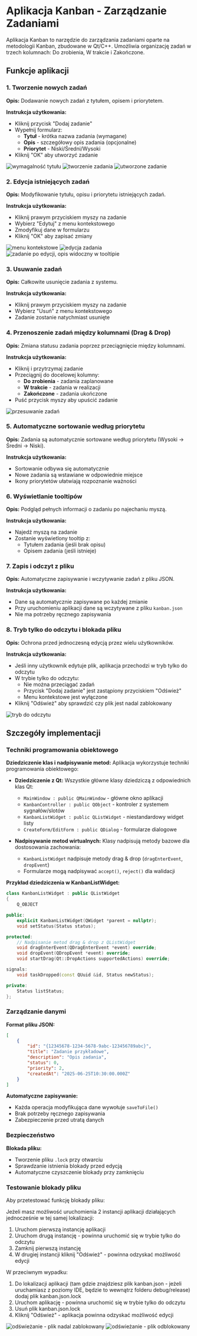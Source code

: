 # Aplikacja Kanban - Zarządzanie Zadaniami

Aplikacja Kanban to narzędzie do zarządzania zadaniami oparte na metodologii Kanban, zbudowane w Qt/C++. Umożliwia organizację zadań w trzech kolumnach: Do zrobienia, W trakcie i Zakończone.

## Funkcje aplikacji

### 1. Tworzenie nowych zadań

**Opis:** Dodawanie nowych zadań z tytułem, opisem i priorytetem.

**Instrukcja użytkowania:**

- Kliknij przycisk "Dodaj zadanie"
- Wypełnij formularz:
  - **Tytuł** - krótka nazwa zadania (wymagane)
  - **Opis** - szczegółowy opis zadania (opcjonalne)
  - **Priorytet** - Niski/Średni/Wysoki
- Kliknij "OK" aby utworzyć zadanie

![wymagalność tytułu](./img/title_required.png)
![tworzenie zadania](./img/create.png)
![utworzone zadanie](./img/created.png)

### 2. Edycja istniejących zadań

**Opis:** Modyfikowanie tytułu, opisu i priorytetu istniejących zadań.

**Instrukcja użytkowania:**

- Kliknij prawym przyciskiem myszy na zadanie
- Wybierz "Edytuj" z menu kontekstowego
- Zmodyfikuj dane w formularzu
- Kliknij "OK" aby zapisać zmiany

![menu kontekstowe](./img/context_menu.png)
![edycja zadania](./img/edit.png)
![zadanie po edycji, opis widoczny w tooltipie](./img/edited_and_tooltip.png)

### 3. Usuwanie zadań

**Opis:** Całkowite usunięcie zadania z systemu.

**Instrukcja użytkowania:**

- Kliknij prawym przyciskiem myszy na zadanie
- Wybierz "Usuń" z menu kontekstowego
- Zadanie zostanie natychmiast usunięte

### 4. Przenoszenie zadań między kolumnami (Drag & Drop)

**Opis:** Zmiana statusu zadania poprzez przeciągnięcie między kolumnami.

**Instrukcja użytkowania:**

- Kliknij i przytrzymaj zadanie
- Przeciągnij do docelowej kolumny:
  - **Do zrobienia** - zadania zaplanowane
  - **W trakcie** - zadania w realizacji
  - **Zakończone** - zadania ukończone
- Puść przycisk myszy aby upuścić zadanie

![przesuwanie zadań](./img/moving.png)

### 5. Automatyczne sortowanie według priorytetu

**Opis:** Zadania są automatycznie sortowane według priorytetu (Wysoki → Średni → Niski).

**Instrukcja użytkowania:**

- Sortowanie odbywa się automatycznie
- Nowe zadania są wstawiane w odpowiednie miejsce
- Ikony priorytetów ułatwiają rozpoznanie ważności

### 6. Wyświetlanie tooltipów

**Opis:** Podgląd pełnych informacji o zadaniu po najechaniu myszą.

**Instrukcja użytkowania:**

- Najedź myszą na zadanie
- Zostanie wyświetlony tooltip z:
  - Tytułem zadania (jeśli brak opisu)
  - Opisem zadania (jeśli istnieje)

### 7. Zapis i odczyt z pliku

**Opis:** Automatyczne zapisywanie i wczytywanie zadań z pliku JSON.

**Instrukcja użytkowania:**

- Dane są automatycznie zapisywane po każdej zmianie
- Przy uruchomieniu aplikacji dane są wczytywane z pliku `kanban.json`
- Nie ma potrzeby ręcznego zapisywania

### 8. Tryb tylko do odczytu i blokada pliku

**Opis:** Ochrona przed jednoczesną edycją przez wielu użytkowników.

**Instrukcja użytkowania:**

- Jeśli inny użytkownik edytuje plik, aplikacja przechodzi w tryb tylko do odczytu
- W trybie tylko do odczytu:
  - Nie można przeciągać zadań
  - Przycisk "Dodaj zadanie" jest zastąpiony przyciskiem "Odśwież"
  - Menu kontekstowe jest wyłączone
- Kliknij "Odśwież" aby sprawdzić czy plik jest nadal zablokowany

![tryb do odczytu](./img/read_only_mode.png)

## Szczegóły implementacji

### Techniki programowania obiektowego

**Dziedziczenie klas i nadpisywanie metod:**
Aplikacja wykorzystuje techniki programowania obiektowego:

- **Dziedziczenie z Qt:** Wszystkie główne klasy dziedziczą z odpowiednich klas Qt:

  - `MainWindow : public QMainWindow` - główne okno aplikacji
  - `KanbanController : public QObject` - kontroler z systemem sygnałów/slotów
  - `KanbanListWidget : public QListWidget` - niestandardowy widget listy
  - `CreateForm/EditForm : public QDialog` - formularze dialogowe

- **Nadpisywanie metod wirtualnych:** Klasy nadpisują metody bazowe dla dostosowania zachowania:
  - `KanbanListWidget` nadpisuje metody drag & drop (`dragEnterEvent`, `dropEvent`)
  - Formularze mogą nadpisywać `accept()`, `reject()` dla walidacji

**Przykład dziedziczenia w KanbanListWidget:**

```cpp
class KanbanListWidget : public QListWidget
{
    Q_OBJECT

public:
    explicit KanbanListWidget(QWidget *parent = nullptr);
    void setStatus(Status status);

protected:
    // Nadpisanie metod drag & drop z QListWidget
    void dragEnterEvent(QDragEnterEvent *event) override;
    void dropEvent(QDropEvent *event) override;
    void startDrag(Qt::DropActions supportedActions) override;

signals:
    void taskDropped(const QUuid &id, Status newStatus);

private:
    Status listStatus;
};
```

### Zarządzanie danymi

**Format pliku JSON:**

```json
[
	{
		"id": "{12345678-1234-5678-9abc-123456789abc}",
		"title": "Zadanie przykładowe",
		"description": "Opis zadania",
		"status": 0,
		"priority": 2,
		"createdAt": "2025-06-25T10:30:00.000Z"
	}
]
```

**Automatyczne zapisywanie:**

- Każda operacja modyfikująca dane wywołuje `saveToFile()`
- Brak potrzeby ręcznego zapisywania
- Zabezpieczenie przed utratą danych

### Bezpieczeństwo

**Blokada pliku:**

- Tworzenie pliku `.lock` przy otwarciu
- Sprawdzanie istnienia blokady przed edycją
- Automatyczne czyszczenie blokady przy zamknięciu

### Testowanie blokady pliku

Aby przetestować funkcję blokady pliku:

Jeżeli masz możliwość uruchomienia 2 instancji aplikacji działających jednocześnie w tej samej lokalizacji:

1. Uruchom pierwszą instancję aplikacji
2. Uruchom drugą instancję - powinna uruchomić się w trybie tylko do odczytu
3. Zamknij pierwszą instancję
4. W drugiej instancji kliknij "Odśwież" - powinna odzyskać możliwość edycji

W przeciwnym wypadku:

1. Do lokalizacji aplikacji (tam gdzie znajdziesz plik kanban.json - jeżeli uruchamiasz z poziomy IDE, będzie to wewnątrz folderu debug/release) dodaj plik kanban.json.lock
2. Uruchom aplikację - powinna uruchomić się w trybie tylko do odczytu
3. Usuń plik kanban.json.lock
4. Kliknij "Odśwież" - aplikacja powinna odzyskać możliwość edycji

![odświeżanie - plik nadal zablokowany](./img/reloaded_locked.png)
![odświeżanie - plik odblokowany](./img/reloaded_unlocked.png)
